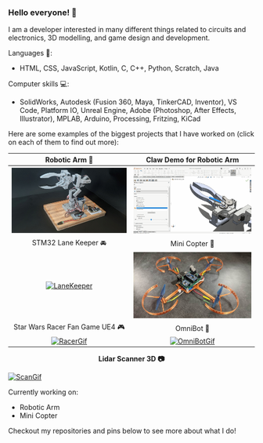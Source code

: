 ### Hello everyone! 👋
I am a developer interested in many different things related to circuits and electronics, 3D modelling, and game design and development.

Languages 📙:
- HTML, CSS, JavaScript, Kotlin, C, C++, Python, Scratch, Java

Computer skills 💻:
- SolidWorks, Autodesk (Fusion 360, Maya, TinkerCAD, Inventor), VS Code, Platform IO, Unreal Engine, Adobe (Photoshop, After Effects, Illustrator), MPLAB, Arduino, Processing, Fritzing, KiCad

Here are some examples of the biggest projects that I have worked on (click on each of them to find out more):

| Robotic Arm 💪 | Claw Demo for Robotic Arm |
| :---: | :---: |
| [![RoboticArm](./Pictures/RobotArmPic0.jpg)](https://github.com/AshishA26/Robotic-Arm)  | [![ClawDemoGif](./Pictures/ClawDemo.gif)](https://github.com/AshishA26/Robotic-Arm) |
| STM32 Lane Keeper 🚘 | Mini Copter 🚁 |
| [![LaneKeeper](./Pictures/LaneKeeperGif2.gif)](https://github.com/AshishA26/STM32-LaneKeeper)  | [![MiniCopter](./Pictures/CopterPic0.jpg)](https://github.com/AshishA26/MiniCopter) |
| Star Wars Racer Fan Game UE4 🎮 | OmniBot 🚗 |
| [![RacerGif](./Pictures/Final_Gif.gif)](https://github.com/AshishA26/StarWars-Episode-1-Racer-Fan-Game)  | [![OmniBotGif](./Pictures/ParallelPark.gif)](https://github.com/AshishA26/OmniBot) |

<p align="center">
    <strong>Lidar Scanner 3D 📷 </strong>
</p>

[![ScanGif](./Pictures/ScanningGif.gif)](https://github.com/AshishA26/LidarScanner3D)

Currently working on:
- Robotic Arm
- Mini Copter

Checkout my repositories and pins below to see more about what I do!


<!--
**AshishA26/AshishA26** is a ✨ _special_ ✨ repository because its `README.md` (this file) appears on your GitHub profile.

Here are some ideas to get you started:

- 🔭 I’m currently working on ...
- 🌱 I’m currently learning ...
- 👯 I’m looking to collaborate on ...
- 🤔 I’m looking for help with ...
- 💬 Ask me about ...
- 📫 How to reach me: ...
- 😄 Pronouns: ...
- ⚡ Fun fact: ...
-->
